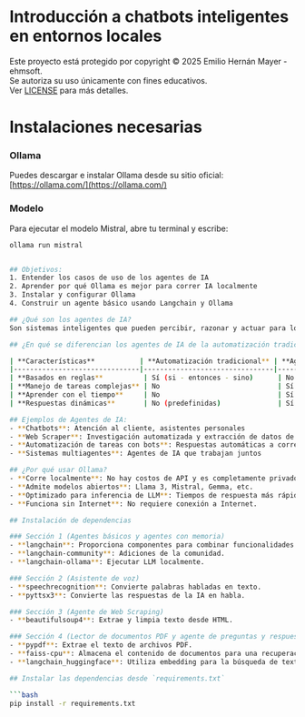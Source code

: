 # Introducción a chatbots inteligentes en entornos locales

Este proyecto está protegido por copyright © 2025 Emilio Hernán Mayer - ehmsoft.  
Se autoriza su uso únicamente con fines educativos.  
Ver [LICENSE](LICENSE) para más detalles.

# Instalaciones necesarias

### Ollama  
Puedes descargar e instalar Ollama desde su sitio oficial: [https://ollama.com/](https://ollama.com/)

### Modelo  
Para ejecutar el modelo Mistral, abre tu terminal y escribe:

```bash
ollama run mistral


## Objetivos:
1. Entender los casos de uso de los agentes de IA
2. Aprender por qué Ollama es mejor para correr IA localmente
3. Instalar y configurar Ollama
4. Construir un agente básico usando Langchain y Ollama

## ¿Qué son los agentes de IA?
Son sistemas inteligentes que pueden percibir, razonar y actuar para lograr un objetivo de manera autónoma.

## ¿En qué se diferencian los agentes de IA de la automatización tradicional?

| **Características**           | **Automatización tradicional** | **Agentes de IA**                    |
|-------------------------------|--------------------------------|--------------------------------------|
| **Basados en reglas**          | Sí (si - entonces - sino)      | No (usa IA/ML)                       |
| **Manejo de tareas complejas** | No                             | Sí                                   |
| **Aprender con el tiempo**     | No                             | Sí (vía memoria y ciclos de feedback)|
| **Respuestas dinámicas**       | No (predefinidas)              | Sí (Generadas por IA)               |

## Ejemplos de Agentes de IA:
- **Chatbots**: Atención al cliente, asistentes personales
- **Web Scraper**: Investigación automatizada y extracción de datos de sitios web
- **Automatización de tareas con bots**: Respuestas automáticas a correos electrónicos
- **Sistemas multiagentes**: Agentes de IA que trabajan juntos

## ¿Por qué usar Ollama?
- **Corre localmente**: No hay costos de API y es completamente privado.
- **Admite modelos abiertos**: Llama 3, Mistral, Gemma, etc.
- **Optimizado para inferencia de LLM**: Tiempos de respuesta más rápidos que las APIs basadas en la nube.
- **Funciona sin Internet**: No requiere conexión a Internet.

## Instalación de dependencias

### Sección 1 (Agentes básicos y agentes con memoria)
- **langchain**: Proporciona componentes para combinar funcionalidades LLM.
- **langchain-community**: Adiciones de la comunidad.
- **langchain-ollama**: Ejecutar LLM localmente.

### Sección 2 (Asistente de voz)
- **speechrecognition**: Convierte palabras habladas en texto.
- **pyttsx3**: Convierte las respuestas de la IA en habla.

### Sección 3 (Agente de Web Scraping)
- **beautifulsoup4**: Extrae y limpia texto desde HTML.

### Sección 4 (Lector de documentos PDF y agente de preguntas y respuestas con IA)
- **pypdf**: Extrae el texto de archivos PDF.
- **faiss-cpu**: Almacena el contenido de documentos para una recuperación rápida.
- **langchain_huggingface**: Utiliza embedding para la búsqueda de texto.

## Instalar las dependencias desde `requirements.txt`

```bash
pip install -r requirements.txt
